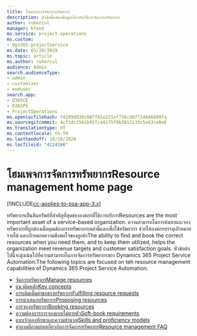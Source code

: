```yaml
---
title: โฮมเพจการจัดการทรัพยากร
description: หัวข้อนี้แสดงข้อมูลเกี่ยวกับวิธีการจัดการทรัพยากร
author: ruhercul
manager: kfend
ms.service: project-operations
ms.custom:
- dyn365-projectservice
ms.date: 03/28/2019
ms.topic: article
ms.author: ruhercul
audience: Admin
search.audienceType:
- admin
- customizer
- enduser
search.app:
- D365CE
- D365PS
- ProjectOperations
ms.openlocfilehash: f4289d838c087f81e221ef736cd8ff24846009fa
ms.sourcegitcommit: 4cf1dc1561b92fca4175f0b3813133c5e63ce8e6
ms.translationtype: HT
ms.contentlocale: th-TH
ms.lasthandoff: 10/28/2020
ms.locfileid: "4124166"
---
```

# <a name="resource-management-home-page"></a><span data-ttu-id="6a20d-103">โฮมเพจการจัดการทรัพยากร</span><span class="sxs-lookup"><span data-stu-id="6a20d-103">Resource management home page</span></span>

[!INCLUDE[cc-applies-to-psa-app-3.x](../includes/cc-applies-to-psa-app-3x.md)]

<span data-ttu-id="6a20d-104">ทรัพยากรเป็นสินทรัพย์ที่สำคัญที่สุดขององค์กรที่ใช้การบริการ</span><span class="sxs-lookup"><span data-stu-id="6a20d-104">Resources are the most important asset of a service-based organization.</span></span> <span data-ttu-id="6a20d-105">ความสามารถในการค้นหาและจองทรัพยากรที่ถูกต้องเมื่อคุณต้องการทรัพยากรเหล่านี้และเพื่อใช้ทรัพยากร ช่วยให้องค์กรบรรลุเป้าหมายรายได้ และเป้าหมายความพึงพอใจของลูกค้า</span><span class="sxs-lookup"><span data-stu-id="6a20d-105">The ability to find and book the correct resources when you need them, and to keep them utilized, helps the organization meet revenue targets and customer satisfaction goals.</span></span> <span data-ttu-id="6a20d-106">หัวข้อต่อไปนี้จะมุ่งเน้นไปที่ความสามารถในการจัดการทรัพยากรของ Dynamics 365 Project Service Automation:</span><span class="sxs-lookup"><span data-stu-id="6a20d-106">The following topics are focused on teh resource management capabilities of Dynamics 365 Project Service Automation:</span></span>

- [<span data-ttu-id="6a20d-107">จัดการทรัพยากร</span><span class="sxs-lookup"><span data-stu-id="6a20d-107">Manage resources</span></span>](manage-resources.md)
- [<span data-ttu-id="6a20d-108">แนวคิดหลัก</span><span class="sxs-lookup"><span data-stu-id="6a20d-108">Key concepts</span></span>](reports-key-concepts.md)
- [<span data-ttu-id="6a20d-109">การเติมเต็มคำขอของทรัพยากร</span><span class="sxs-lookup"><span data-stu-id="6a20d-109">Fulfilling resource requests</span></span>](resource-management-fulfill-requests.md)
- [<span data-ttu-id="6a20d-110">การนำเสนอทรัพยากร</span><span class="sxs-lookup"><span data-stu-id="6a20d-110">Proposing resources</span></span>](resource-management-propose-resources.md)
- [<span data-ttu-id="6a20d-111">การจองทรัพยากร</span><span class="sxs-lookup"><span data-stu-id="6a20d-111">Booking resources</span></span>](resource-management-book-resources-scheduleboard.md)
- [<span data-ttu-id="6a20d-112">ความต้องการการจองแบบไม่ตายตัว</span><span class="sxs-lookup"><span data-stu-id="6a20d-112">Soft-book requirements</span></span>](resource-management-softbook-requirements.md)
- [<span data-ttu-id="6a20d-113">แบบจำลองทักษะและความชำนาญ</span><span class="sxs-lookup"><span data-stu-id="6a20d-113">Skills and proficiency models</span></span>](resource-management-skills-proficiency.md)
- [<span data-ttu-id="6a20d-114">คำถามที่ถามบ่อยเกี่ยวกับการจัดการทรัพยากร</span><span class="sxs-lookup"><span data-stu-id="6a20d-114">Resource management FAQ</span></span>](resource-management-faq.md)
